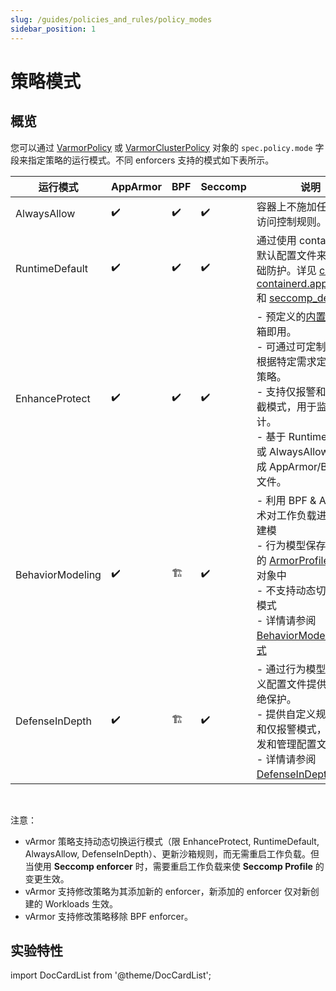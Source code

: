 ```yaml
---
slug: /guides/policies_and_rules/policy_modes
sidebar_position: 1
---
```


# 策略模式

## 概览

您可以通过 [VarmorPolicy](../../getting_started/usage_instructions#varmorpolicy) 或  [VarmorClusterPolicy](../../getting_started/usage_instructions#varmorclusterpolicy) 对象的 `spec.policy.mode` 字段来指定策略的运行模式。不同 enforcers 支持的模式如下表所示。

|运行模式|AppArmor|BPF|Seccomp|说明|
|------|--------|----|-------|---|
|AlwaysAllow|✔️|✔️|✔️|容器上不施加任何强制访问控制规则。|
|RuntimeDefault|✔️|✔️|✔️|通过使用 containerd 的默认配置文件来提供基础防护。详见 [cri-containerd.apparmor.d](https://github.com/containerd/containerd/blob/main/contrib/apparmor/template.go) 和 [seccomp_default](https://github.com/containerd/containerd/blob/main/contrib/seccomp/seccomp_default.go)。|
|EnhanceProtect|✔️|✔️|✔️|- 预定义的[内置规则](../built_in_rules/index.md)开箱即用。<br />- 可通过可定制的接口根据特定需求定制保护策略。<br />- 支持仅报警和报警拦截模式，用于监控和审计。<br />- 基于 RuntimeDefault 或 AlwaysAllow 模式生成 AppArmor/BPF 配置文件。|
|BehaviorModeling|✔️|🏗️|✔️|- 利用 BPF & Audit 技术对工作负载进行行为建模<br />- 行为模型保存在对应的 [ArmorProfileModel](https://github.com/bytedance/vArmor/blob/main/apis/varmor/v1beta1/armorprofilemodel_types.go) 对象中<br />- 不支持动态切换运行模式<br />- 详情请参阅 [BehaviorModeling 模式](behavior_modeling.md)|
|DefenseInDepth|✔️|🏗️|✔️|- 通过行为模型或自定义配置文件提供默认拒绝保护。<br />- 提供自定义规则接口和仅报警模式，方便开发和管理配置文件。<br />- 详情请参阅 [DefenseInDepth 模式](defense_in_depth.md)|

<br />

注意：
* vArmor 策略支持动态切换运行模式（限 EnhanceProtect, RuntimeDefault, AlwaysAllow, DefenseInDepth）、更新沙箱规则，而无需重启工作负载。但当使用 **Seccomp enforcer** 时，需要重启工作负载来使 **Seccomp Profile** 的变更生效。
* vArmor 支持修改策略为其添加新的 enforcer，新添加的 enforcer 仅对新创建的 Workloads 生效。
* vArmor 支持修改策略移除 BPF enforcer。


## 实验特性
import DocCardList from '@theme/DocCardList';

<DocCardList />
